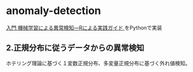 # anomaly-detection

[入門 機械学習による異常検知―Rによる実践ガイド ](http://www.coronasha.co.jp/np/isbn/9784339024913/)をPythonで実装

## 2.正規分布に従うデータからの異常検知

ホテリング理論に基づく１変数正規分布、多変量正規分布に基づく外れ値検知。
